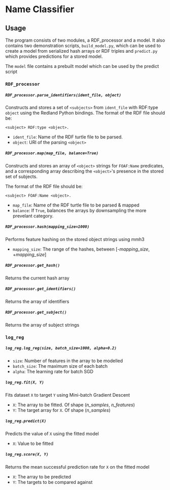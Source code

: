 # Name Classifier
## Usage
The program consists of two modules, a RDF_processor and a model.
It also contains two demonstration scripts, `build_model.py`, which can be used to create a model from serialized hash arrays or RDF triples and `predict.py` which provides predictions for a stored model.

The `model` file contains a prebuilt model which can be used by the predict script

### `RDF_processor`

##### `RDF_processor.parse_identifiers(ident_file, object)`
Constructs and stores a set of `<subjects>` from `ident_file` with RDF:type `object` using the Redland Python bindings.
The format of the RDF file should be:
	
    <subject> RDF:type <object>.

* `ident_file`: Name of the RDF turtle file to be parsed.
* `object`: URI of the parsing `<object>`

##### `RDF_processor.map(map_file, balance=True)`
Constructs and stores an array of `<object>` strings for `FOAF:Name` predicates, and a corresponding array describing the `<object>`'s presence in the stored set of subjects.

The format of the RDF file should be:

	<subject> FOAF:Name <object>.

* `map_file`: Name of the RDF turtle file to be parsed & mapped
* `balance`: If `True`, balances the arrays by downsampling the more prevelant category.

##### `RDF_processor.hash(mapping_size=1000)`
Performs feature hashing on the stored object strings using mmh3

* `mapping_size`: The range of the hashes, between [-_mapping\_size_, +_mapping\_size_]

##### `RDF_processor.get_hash()`
Returns the current hash array

##### `RDF_processor.get_identifiers()`
Returns the array of identifiers

##### `RDF_processor.get_subject()`
Returns the array of subject strings


### `log_reg`

##### `log_reg.log_reg(size, batch_size=1000, alpha=0.2)`

* `size`: Number of features in the array to be modelled
* `batch_size`: The maximum size of each batch
* `alpha`: The learning rate for batch SGD

##### `log_reg.fit(X, Y)`
Fits dataset `X` to target `Y` using Mini-batch Gradient Descent

* `X`: The array to be fitted. Of shape (_n\_samples_, _n\_features_)
* `Y`: The target array for `X`. Of shape (_n\_samples_)

##### `log_reg.predict(X)`
Predicts the value of `X` using the fitted model
 
* `X`: Value to be fitted

##### `log_reg.score(X, Y)`
Returns the mean successful prediction rate for `X` on the fitted model 

* `X`: The array to be predicted
* `Y`: The targets to be compared against
